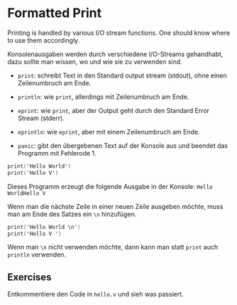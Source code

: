 # Formatted Print

Printing is handled by various I/O stream functions. One should know where to use them accordingly.

Konsolenausgaben werden durch verschiedene I/O-Streams gehandhabt, dazu sollte man wissen, wo und wie sie zu verwenden sind.

- `print`: schreibt Text in den Standard output stream (stdout), ohne einen Zeilenumbruch am Ende.

- `println`: wie `print`, allerdings mit Zeilenumbruch am Ende.

- `eprint`: wie `print`, aber der Output geht durch den Standard Error Stream (stderr).

- `eprintln`: wie `eprint`, aber mit einem Zeilenumbruch am Ende.

- `panic`: gibt den übergebenen Text auf der Konsole aus und beendet das Programm mit Fehlerode 1.

```v
print('Hello World')
print('Hello V')
```

Dieses Programm erzeugt die folgende Ausgabe in der Konsole: `Hello WorldHello V`

Wenn man die nächste Zeile in einer neuen Zeile ausgeben möchte, muss man am Ende des Satzes ein `\n` hinzufügen.

```v
print('Hello World \n')
print('Hello V ')
```

Wenn man `\n` nicht verwenden möchte, dann kann man statt `print` auch `println` verwenden.

## Exercises

Entkommentiere den Code in `hello.v` und sieh was passiert.

